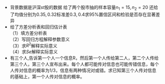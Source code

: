 -  背景数据是沪深$st$股的数据 给了两个股市抽的样本容量$n_1=15,n_2=20$ 还给了均值分别为$0.35,0.32$标准差$0.3,0.4$求$95\%$置信区间和检验是否存在显著差异 
-  给了方差分析表和回归估计表<br />（1）填方差分析表<br />（2）写回归方程解释参数意义<br />（3）求$R^2$解释实际意义<br />（4）求$Se$解释实际意义 
-  有三个人,告诉第一个人一个信息R，然后第一个人传给第二人，第二个人传给第三个人，第三个人宣布出来。每个人都可能传对信息也可能传错信息，每个人传对信息的概率为1/3，信息有两种情况对或错。求已知第三个人传对信息的基础上，第一个人传对信息的概率。 
